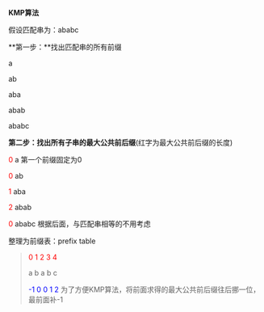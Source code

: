 **KMP算法**

假设匹配串为：ababc

**第一步：**找出匹配串的所有前缀

a

ab

aba

abab

ababc

**第二步：**找出所有子串的**最大公共前后缀**(红字为最大公共前后缀的长度)

<font color="red">0</font>	a	第一个前缀固定为0

<font color="red">0</font>	ab

<font color="red">1</font>	aba

<font color="red">2</font>	abab

<font color="red">0</font>	ababc	根据后面，与匹配串相等的不用考虑

整理为前缀表：prefix table

> <font color="red">0	1	2	3	4</font>
>
> a	b	a	b	c
>
> <font color="blue">-1	0	0	1	2</font>	为了方便KMP算法，将前面求得的最大公共前后缀往后挪一位，最前面补-1

